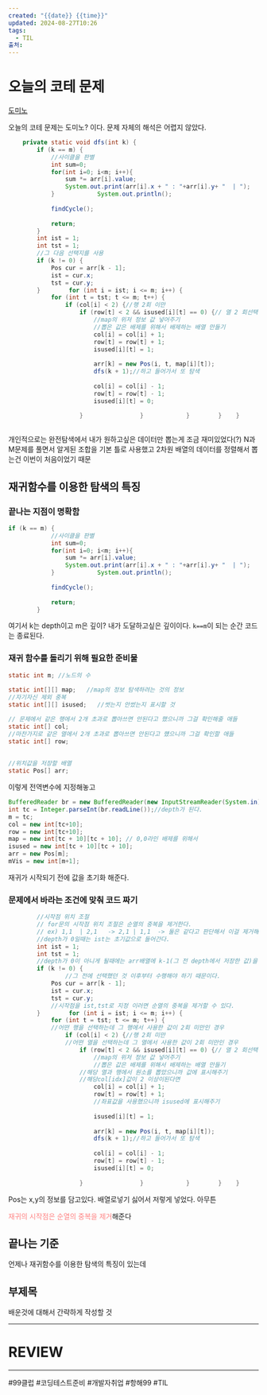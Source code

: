 ```yaml
---
created: "{{date}} {{time}}"
updated: 2024-08-27T10:26
tags:
  - TIL
출처: 
---
```

# 오늘의 코테 문제
[도미노](https://www.acmicpc.net/problem/1552)

오늘의 코테 문제는 도미노? 이다. 
문제 자체의 해석은 어렵지 않았다.

``` java
    private static void dfs(int k) {  
        if (k == m) {  
            //사이클을 판별  
            int sum=0;  
            for(int i=0; i<m; i++){  
                sum *= arr[i].value;  
                System.out.print(arr[i].x + " : "+arr[i].y+ "  | ");  
            }            System.out.println();  
  
            findCycle();  
  
            return;  
        }  
        int ist = 1;  
        int tst = 1;  
        //그 다음 선택지를 사용  
        if (k != 0) {  
            Pos cur = arr[k - 1];  
            ist = cur.x;  
            tst = cur.y;  
        }        for (int i = ist; i <= m; i++) {  
            for (int t = tst; t <= m; t++) {  
                if (col[i] < 2) {//행 2회 이만  
                    if (row[t] < 2 && isused[i][t] == 0) {// 열 2 회선택 미만인 경우에만  
                        //map의 위저 정보 값 넣어주기  
                        //뽑은 값은 배제를 위해서 배제하는 배열 만들기  
                        col[i] = col[i] + 1;  
                        row[t] = row[t] + 1;  
                        isused[i][t] = 1;  
  
                        arr[k] = new Pos(i, t, map[i][t]);  
                        dfs(k + 1);//하고 들어가서 또 탐색  
  
                        col[i] = col[i] - 1;  
                        row[t] = row[t] - 1;  
                        isused[i][t] = 0;  
  
                    }                }            }        }    }  
  
```
개인적으로는 완전탐색에서 내가 원하고싶은 데이터만 뽑는게 조금 재미있었다(?) N과 M문제를 풀면서 알게된 조합을 기본 틀로 사용했고 2차원 배열의 데이터를 정렬해서 뽑는건 이번이 처음이었기 때문


## 재귀함수를 이용한 탐색의 특징
### 끝나는 지점이 명확함

```java
if (k == m) {  
            //사이클을 판별  
            int sum=0;  
            for(int i=0; i<m; i++){  
                sum *= arr[i].value;  
                System.out.print(arr[i].x + " : "+arr[i].y+ "  | ");  
            }            System.out.println();  
  
            findCycle();  
  
            return;  
        }  
```

여기서 k는 depth이고 m은 깊이? 내가 도달하고싶은 깊이이다.  `k==m`이 되는 순간 코드는 종료된다. 

### 재귀 함수를 돌리기 위해 필요한 준비물
```java
static int m; //노드의 수  
  
static int[][] map;   //map의 정보 탐색하려는 것의 정보
//자기자신 제외 중복  
static int[][] isused;   //썻는지 안썼는지 표시할 것

// 문제에서 같은 행에서 2개 초과로 뽑아쓰면 안된다고 했으니까 그걸 확인해줄 애들
static int[] col; 
//마찬가지로 같은 열에서 2개 초과로 뽑아쓰면 안된다고 헀으니까 그걸 확인할 애들
static int[] row;  
  
  
//위치값을 저장할 배열  
static Pos[] arr;
```

이렇게 전역변수에 지정해놓고 

```java
BufferedReader br = new BufferedReader(new InputStreamReader(System.in));  
int tc = Integer.parseInt(br.readLine());//depth가 된다.  
m = tc;  
col = new int[tc+10];  
row = new int[tc+10];  
map = new int[tc + 10][tc + 10]; // 0,0라인 배제를 위해서  
isused = new int[tc + 10][tc + 10];  
arr = new Pos[m];  
mVis = new int[m+1];
```

재귀가 시작되기 전에 값을 초기화 해준다. 

### 문제에서 바라는 조건에 맞춰 코드 짜기
```java
		//시작점 위치 조절
		// for문의 시작점 위치 조절은 순열의 중복을 제거한다.
		// ex) 1,1  | 2,1   -> 2,1 | 1,1  -> 둘은 같다고 판단해서 이걸 제거해주는 역할
		//depth가 0일때는 ist는 초기값으로 들어간다.
		int ist = 1;  
        int tst = 1;  
        //depth가 0이 아니게 될때에는 arr배열에 k-1(그 전 depth에서 저장한 값)을 넣어준다. 
        if (k != 0) { 
		        //그 전에 선택했던 것 이후부터 수행해야 하기 때문이다. 
            Pos cur = arr[k - 1];  
            ist = cur.x;  
            tst = cur.y;  
            //시작점을 ist,tst로 지정 이러면 순열의 중복을 제거할 수 있다. 
        }        for (int i = ist; i <= m; i++) {  
            for (int t = tst; t <= m; t++) {  
            //어떤 행을 선택하는데 그 행에서 사용한 값이 2회 미만인 경우
                if (col[i] < 2) {//행 2회 미만
                //어떤 열을 선택하는데 그 열에서 사용한 값이 2회 미만인 경우
                    if (row[t] < 2 && isused[i][t] == 0) {// 열 2 회선택 미만인 경우에만  
                        //map의 위저 정보 값 넣어주기  
                        //뽑은 값은 배제를 위해서 배제하는 배열 만들기  
                    //해당 열과 행에서 원소를 뽑았으니까 값에 표시해주기
                    //해당col[idx]값이 2 이상이된다면 
                        col[i] = col[i] + 1;  
                        row[t] = row[t] + 1;  
                        //좌표값을 사용했으니까 isused에 표시해주기
                    
                        isused[i][t] = 1;  
						  
                        arr[k] = new Pos(i, t, map[i][t]);  
                        dfs(k + 1);//하고 들어가서 또 탐색  
  
                        col[i] = col[i] - 1;  
                        row[t] = row[t] - 1;  
                        isused[i][t] = 0;  
  
                    }                }            }        }    }  
```
Pos는 x,y의 정보를 담고있다. 배열로넣기 싫어서 저렇게 넣었다. 아무튼


<span style="color:rgb(255, 128, 128)">재귀의 시작점은 순열의 중복을 제거</span>해준다




## 끝나는 기준


언제나 재귀함수를 이용한 탐색의 특징이 있는데

## 부제목
배운것에 대해서 간략하게 작성할 것


---
# REVIEW
---
 #99클럽 #코딩테스트준비 #개발자취업 #항해99 #TIL